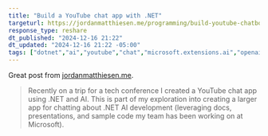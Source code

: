 ```yaml
---
title: "Build a YouTube chat app with .NET"
targeturl: https://jordanmatthiesen.me/programming/build-youtube-chatbot-dotnet/
response_type: reshare
dt_published: "2024-12-16 21:22"
dt_updated: "2024-12-16 21:22 -05:00"
tags: ["dotnet","ai","youtube","chat","microsoft.extensions.ai","openai"]
---
```


Great post from [jordanmatthiesen.me](https://jordanmatthiesen.me/).

> Recently on a trip for a tech conference I created a YouTube chat app using .NET and AI. This is part of my exploration into creating a larger app for chatting about .NET AI development (leveraging docs, presentations, and sample code my team has been working on at Microsoft).